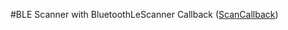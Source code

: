 #BLE Scanner with BluetoothLeScanner Callback ([ScanCallback](https://developer.android.com/reference/android/bluetooth/le/ScanCallback#ScanCallback()))

